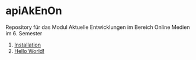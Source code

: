# apiAkEnOn
 Repository für das Modul Aktuelle Entwicklungen im Bereich Online Medien im 6. Semester

1. [Installation](01_Installation.md)
2. [Hello World!](02_helloWorld.md)